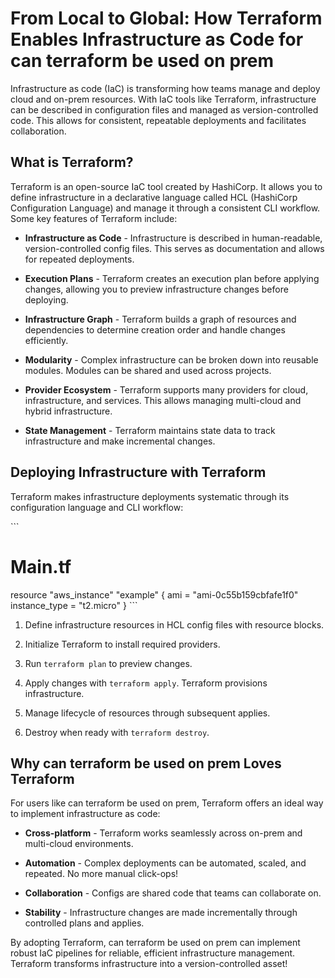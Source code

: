 <h1>From Local to Global: How Terraform Enables Infrastructure as Code for can terraform be used on prem</h1>
<p>Infrastructure as code (IaC) is transforming how teams manage and deploy cloud and on-prem resources. With IaC tools like Terraform, infrastructure can be described in configuration files and managed as version-controlled code. This allows for consistent, repeatable deployments and facilitates collaboration. </p>
<h2>What is Terraform?</h2>
<p>Terraform is an open-source IaC tool created by HashiCorp. It allows you to define infrastructure in a declarative language called HCL (HashiCorp Configuration Language) and manage it through a consistent CLI workflow. Some key features of Terraform include:</p>
<ul>
<li>
<p><strong>Infrastructure as Code</strong> - Infrastructure is described in human-readable, version-controlled config files. This serves as documentation and allows for repeated deployments.</p>
</li>
<li>
<p><strong>Execution Plans</strong> - Terraform creates an execution plan before applying changes, allowing you to preview infrastructure changes before deploying.</p>
</li>
<li>
<p><strong>Infrastructure Graph</strong> - Terraform builds a graph of resources and dependencies to determine creation order and handle changes efficiently.</p>
</li>
<li>
<p><strong>Modularity</strong> - Complex infrastructure can be broken down into reusable modules. Modules can be shared and used across projects.</p>
</li>
<li>
<p><strong>Provider Ecosystem</strong> - Terraform supports many providers for cloud, infrastructure, and services. This allows managing multi-cloud and hybrid infrastructure.</p>
</li>
<li>
<p><strong>State Management</strong> - Terraform maintains state data to track infrastructure and make incremental changes.</p>
</li>
</ul>
<h2>Deploying Infrastructure with Terraform</h2>
<p>Terraform makes infrastructure deployments systematic through its configuration language and CLI workflow:</p>
<p>```</p>
<h1>Main.tf</h1>
<p>resource "aws_instance" "example" {
  ami           = "ami-0c55b159cbfafe1f0" 
  instance_type = "t2.micro"
}
```</p>
<ol>
<li>
<p>Define infrastructure resources in HCL config files with resource blocks.</p>
</li>
<li>
<p>Initialize Terraform to install required providers.</p>
</li>
<li>
<p>Run <code>terraform plan</code> to preview changes.</p>
</li>
<li>
<p>Apply changes with <code>terraform apply</code>. Terraform provisions infrastructure. </p>
</li>
<li>
<p>Manage lifecycle of resources through subsequent applies.</p>
</li>
<li>
<p>Destroy when ready with <code>terraform destroy</code>.</p>
</li>
</ol>
<h2>Why can terraform be used on prem Loves Terraform</h2>
<p>For users like can terraform be used on prem, Terraform offers an ideal way to implement infrastructure as code:</p>
<ul>
<li>
<p><strong>Cross-platform</strong> - Terraform works seamlessly across on-prem and multi-cloud environments.</p>
</li>
<li>
<p><strong>Automation</strong> - Complex deployments can be automated, scaled, and repeated. No more manual click-ops!</p>
</li>
<li>
<p><strong>Collaboration</strong> - Configs are shared code that teams can collaborate on.</p>
</li>
<li>
<p><strong>Stability</strong> - Infrastructure changes are made incrementally through controlled plans and applies.</p>
</li>
</ul>
<p>By adopting Terraform, can terraform be used on prem can implement robust IaC pipelines for reliable, efficient infrastructure management. Terraform transforms infrastructure into a version-controlled asset!</p>